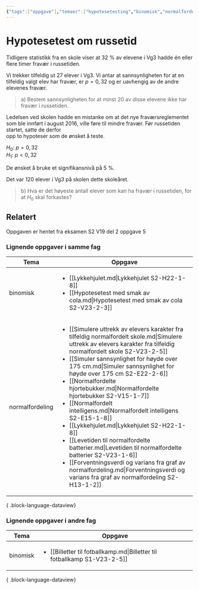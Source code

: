 ```yaml
---
{"tags":["oppgave"],"temaer":["hypotesetesting","binomisk","normalfordeling"],"alias":[null],"del":2,"oppgave":5,"fag":"s2","eksamen":"v19","dg-publish":true,"title":"Hypotesetest om russetid","date":"2023-05-31","modified":"2023-05-31","permalink":"/hypotesetest-om-russetid/","dgPassFrontmatter":true}
---
```



# Hypotesetest om russetid
Tidligere statistikk fra en skole viser at 32 % av elevene i Vg3 hadde én eller flere timer fravær i russetiden.  

Vi trekker tilfeldig ut 27 elever i Vg3. Vi antar at sannsynligheten for at en tilfeldig valgt elev har fravær, er $p=0{,}32$ og er uavhengig av de andre elevenes fravær.  

>a) Bestem sannsynligheten for at minst 20 av disse elevene ikke har fravær i russetiden.  

Ledelsen ved skolen hadde en mistanke om at det nye fraværsreglementet som ble innført i august 2016, ville føre til mindre fravær. Før russetiden startet, satte de derfor  
opp to hypoteser som de ønsket å teste.  

$H_0$: $p=0{,}32$  
$H_1$: $p<0{,}32$ 

De ønsket å bruke et signifikansnivå på 5 %.  

Det var 120 elever i Vg3 på skolen dette skoleåret.  

>b) Hva er det høyeste antall elever som kan ha fravær i russetiden, for at $H_{0}$ skal forkastes?

## Relatert
<p><span>Oppgaven er hentet fra eksamen S2 V19 del 2 oppgave 5</span></p>

### Lignende oppgaver i samme fag
| Tema            | Oppgave                                                                                                                                                                                                                                                                                                                                                                                                                                                                                                                                                                                                                                                                                                                                                                                 |
| --------------- | --------------------------------------------------------------------------------------------------------------------------------------------------------------------------------------------------------------------------------------------------------------------------------------------------------------------------------------------------------------------------------------------------------------------------------------------------------------------------------------------------------------------------------------------------------------------------------------------------------------------------------------------------------------------------------------------------------------------------------------------------------------------------------------- |
| binomisk        | <ul><li>[[Lykkehjulet.md\\|Lykkehjulet S2-H22-1-8]]</li><li>[[Hypotesetest med smak av cola.md\\|Hypotesetest med smak av cola S2-V23-2-3]]</li></ul>                                                                                                                                                                                                                                                                                                                                                                                                                                                                                                                                                                                                                                   |
| normalfordeling | <ul><li>[[Simulere uttrekk av elevers karakter fra tilfeldig normalfordelt skole.md\\|Simulere uttrekk av elevers karakter fra tilfeldig normalfordelt skole S2-V23-2-5]]</li><li>[[Simuler sannsynlighet for høyde over 175 cm.md\\|Simuler sannsynlighet for høyde over 175 cm S2-E22-2-6]]</li><li>[[Normalfordelte hjortebukker.md\\|Normalfordelte hjortebukker S2-V15-1-7]]</li><li>[[Normalfordelt intelligens.md\\|Normalfordelt intelligens S2-E15-1-8]]</li><li>[[Lykkehjulet.md\\|Lykkehjulet S2-H22-1-8]]</li><li>[[Levetiden til normalfordelte batterier.md\\|Levetiden til normalfordelte batterier S2-V23-1-6]]</li><li>[[Forventningsverdi og varians fra graf av normalfordeling.md\\|Forventningsverdi og varians fra graf av normalfordeling S2-H13-1-2]]</li></ul> |

{ .block-language-dataview}

### Lignende oppgaver i andre fag
| Tema     | Oppgave                                                                                   |
| -------- | ----------------------------------------------------------------------------------------- |
| binomisk | <ul><li>[[Billetter til fotballkamp.md\\|Billetter til fotballkamp S1-V23-2-5]]</li></ul> |

{ .block-language-dataview}
